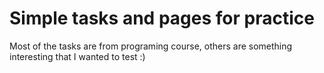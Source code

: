 # Simple tasks and pages for practice 

Most of the tasks are from programing course, others are something interesting that I wanted to test :) 
